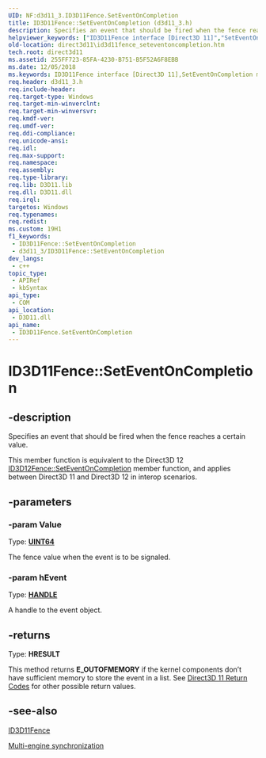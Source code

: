 ```yaml
---
UID: NF:d3d11_3.ID3D11Fence.SetEventOnCompletion
title: ID3D11Fence::SetEventOnCompletion (d3d11_3.h)
description: Specifies an event that should be fired when the fence reaches a certain value.
helpviewer_keywords: ["ID3D11Fence interface [Direct3D 11]","SetEventOnCompletion method","ID3D11Fence.SetEventOnCompletion","ID3D11Fence::SetEventOnCompletion","SetEventOnCompletion","SetEventOnCompletion method [Direct3D 11]","SetEventOnCompletion method [Direct3D 11]","ID3D11Fence interface","d3d11_3/ID3D11Fence::SetEventOnCompletion","direct3d11.id3d11fence_seteventoncompletion"]
old-location: direct3d11\id3d11fence_seteventoncompletion.htm
tech.root: direct3d11
ms.assetid: 255FF723-85FA-4230-B751-B5F52A6F8EBB
ms.date: 12/05/2018
ms.keywords: ID3D11Fence interface [Direct3D 11],SetEventOnCompletion method, ID3D11Fence.SetEventOnCompletion, ID3D11Fence::SetEventOnCompletion, SetEventOnCompletion, SetEventOnCompletion method [Direct3D 11], SetEventOnCompletion method [Direct3D 11],ID3D11Fence interface, d3d11_3/ID3D11Fence::SetEventOnCompletion, direct3d11.id3d11fence_seteventoncompletion
req.header: d3d11_3.h
req.include-header: 
req.target-type: Windows
req.target-min-winverclnt: 
req.target-min-winversvr: 
req.kmdf-ver: 
req.umdf-ver: 
req.ddi-compliance: 
req.unicode-ansi: 
req.idl: 
req.max-support: 
req.namespace: 
req.assembly: 
req.type-library: 
req.lib: D3D11.lib
req.dll: D3D11.dll
req.irql: 
targetos: Windows
req.typenames: 
req.redist: 
ms.custom: 19H1
f1_keywords:
 - ID3D11Fence::SetEventOnCompletion
 - d3d11_3/ID3D11Fence::SetEventOnCompletion
dev_langs:
 - c++
topic_type:
 - APIRef
 - kbSyntax
api_type:
 - COM
api_location:
 - D3D11.dll
api_name:
 - ID3D11Fence.SetEventOnCompletion
---
```


# ID3D11Fence::SetEventOnCompletion


## -description

Specifies an event that should be fired when the fence reaches a certain value.

This member function is equivalent to the Direct3D 12 <a href="/windows/win32/api/d3d12/nf-d3d12-id3d12fence-seteventoncompletion">ID3D12Fence::SetEventOnCompletion</a> member function, and applies between Direct3D 11 and Direct3D 12 in interop scenarios.

## -parameters

### -param Value

Type: <b><a href="/windows/win32/WinProg/windows-data-types">UINT64</a></b>

The fence value when the event is to be signaled.

### -param hEvent

Type: <b><a href="/windows/win32/WinProg/windows-data-types">HANDLE</a></b>

A handle to the event object.

## -returns

Type: <b>HRESULT</b>

This method returns <b>E_OUTOFMEMORY</b> if the kernel components don’t have sufficient memory to store the event in a list. See <a href="/windows/win32/direct3d11/d3d11-graphics-reference-returnvalues">Direct3D 11 Return Codes</a> for other possible return values.

## -see-also

<a href="/windows/win32/api/d3d11_3/nn-d3d11_3-id3d11fence">ID3D11Fence</a>



<a href="/windows/win32/direct3d12/user-mode-heap-synchronization">Multi-engine synchronization</a>


